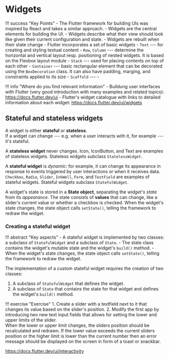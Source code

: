 # Widgets


!!! success "Key Points"
    - The Flutter framework for building UIs was inspired by React and takes a similar approach.
    - Widgets are the central elements for building the UI.
    - Widgets describe what their view should look like given their current configuration and state.
    - Widgets are rebuilt when their state change
    - Flutter incorporates a set of basic widgets
      - `Text` --- for creating and styling textual content 
      - `Row`, `Column` --- determine the horizontal and vertical layout resp. positioning of nested widgets. It is based on the Flexbox layout module 
      - `Stack` --- used for placing contents on top of each other
      - `Container` --- basic rectangular element that can be decorated using the `BoxDecoration` class. It can also have padding, marging, and constraints applied to its size
      - `Scaffold` --- 
      - 

!!! info "Where do you find relevant information"
    - Buildung user interfaces with Flutter (very good introduction with many examples and related topics): <https://docs.flutter.dev/ui>
    - Flutter's widget catalogue with links to detailed information about each widget: <https://docs.flutter.dev/ui/widgets>



## Stateful and stateless widgets

A widget is either **stateful** or **stateless**.  
If a widget can change --- e.g. when a user interacts with it, for example --- it's stateful.

A **stateless widget** never changes. Icon, IconButton, and Text are examples of stateless widgets. Stateless widgets subclass `StatelessWidget`.

A **stateful widget** is *dynamic*: for example, it can change its appearance in response to events triggered by user interactions or when it receives data. `Checkbox`, `Radio`, `Slider`, `InkWell`, `Form`, and `TextField` are examples of stateful widgets. Stateful widgets subclass `StatefulWidget`.

A widget's state is stored in a **State object**, separating the *widget's state* from its *appearance*. The state consists of **values** that can change, like a slider's current value or whether a checkbox is checked. When the widget's state changes, the state object calls `setState()`, telling the framework to redraw the widget.

### Creating a stateful widget

!!! abstract "Key aspects"
    - A stateful widget is implemented by two classes: a subclass of `StatefulWidget` and a subclass of `State`.
    - The state class contains the widget's mutable state and the widget's `build()` method.
    - When the widget's state changes, the state object calls `setState()`, telling the framework to redraw the widget.

The implementation of a custom stateful widget requires the creation of two classes:

1. A subclass of `StatefulWidget` that defines the widget.
2. A subclass of `State` that contains the state for that widget and defines the widget's `build()` method.



!!! exercise "Exercise"
    1. Create a slider with a textfield next to it that changes its value based on the slider's position.
    2. Modify the first app by introducing two new text input fields that allows for setting the lower and upper limits of the slider.  
    When the lower or upper limit changes, the sliders position should be recalculated and redrawn. If the lower value exceeds the current sliders position or the higher limit is lower than the current number then an error message should be displayed on the screen in form of a toast or snackbar.


https://docs.flutter.dev/ui/interactivity
